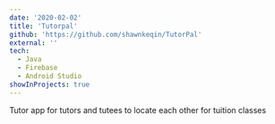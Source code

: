 ```yaml
---
date: '2020-02-02'
title: 'Tutorpal'
github: 'https://github.com/shawnkeqin/TutorPal'
external: ''
tech:
  - Java
  - Firebase
  - Android Studio
showInProjects: true
---
```


Tutor app for tutors and tutees to locate each other for tuition classes
